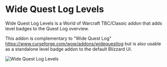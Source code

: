 Wide Quest Log Levels
=====================

Wide Quest Log Levels is a World of Warcraft TBC/Classic addon that adds 
level badges to the Quest Log overview.

This addon is complementary to "Wide Quest Log" 
https://www.curseforge.com/wow/addons/widequestlog but is also usable 
as a standalone level badge addon to the default Blizzard UI.

![Wide Quest Log Levels](https://i.imgur.com/19GXm3i.png "Wide Quest Log Levels")